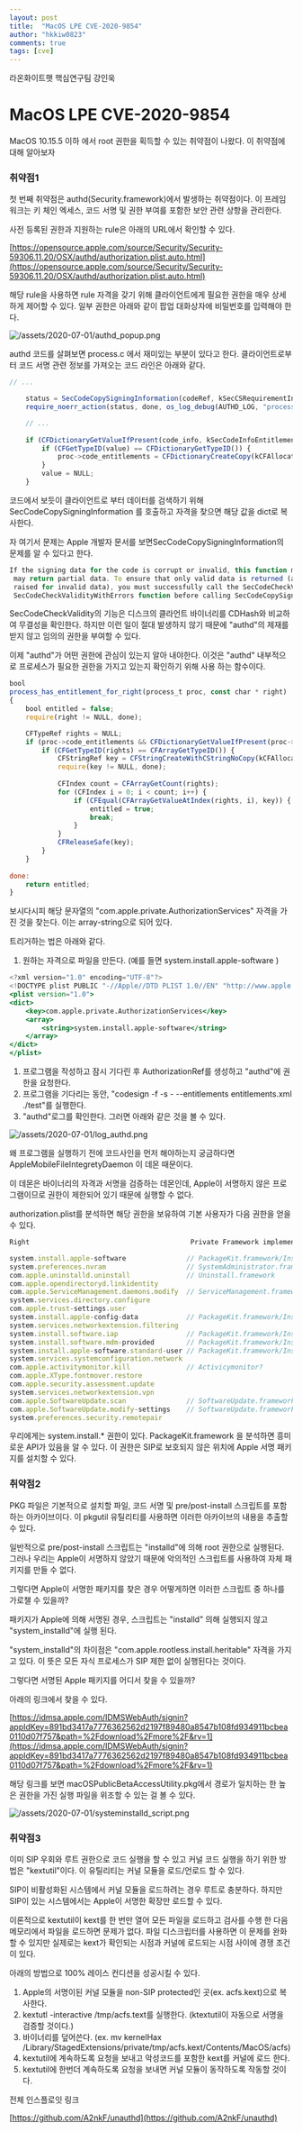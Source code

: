 ```yaml
---
layout: post
title:  "MacOS LPE CVE-2020-9854"
author: "hkkiw0823"
comments: true
tags: [cve]
---
```


라온화이트햇 핵심연구팀 강인욱

# MacOS LPE CVE-2020-9854

MacOS 10.15.5 이하 에서 root 권한을 획득할 수 있는 취약점이 나왔다. 이 취약점에 대해 알아보자

### 취약점1

첫 번째 취약점은 authd(Security.framework)에서 발생하는 취약점이다. 이 프레임워크는 키 체인 엑세스, 코드 서명 및 권한 부여를 포함한 보안 관련 상항을 관리한다.

사전 등록된 권한과 지원하는 rule은 아래의 URL에서 확인할 수 있다.

[https://opensource.apple.com/source/Security/Security-59306.11.20/OSX/authd/authorization.plist.auto.html](https://opensource.apple.com/source/Security/Security-59306.11.20/OSX/authd/authorization.plist.auto.html)

해당 rule을 사용하면 rule 자격을 갖기 위해 클라이언트에게 필요한 권한을 매우 상세하게 제어할 수 있다. 일부 권한은 아래와 같이 팝업 대화상자에 비밀번호를 입력해야 한다.

![/assets/2020-07-01/authd_popup.png](/assets/2020-07-01/authd_popup.png)

authd 코드를 살펴보면 process.c 에서 재미있는 부분이 있다고 한다. 클라이언트로부터 코드 서명 관련 정보를 가져오는 코드 라인은 아래와 같다.

```jsx
// ...

    status = SecCodeCopySigningInformation(codeRef, kSecCSRequirementInformation, &code_info); // [1]
    require_noerr_action(status, done, os_log_debug(AUTHD_LOG, "process: PID %d SecCodeCopySigningInformation failed with %d", proc->auditInfo.pid, (int)status));

    // ...
    
    if (CFDictionaryGetValueIfPresent(code_info, kSecCodeInfoEntitlementsDict, &value)) {
        if (CFGetTypeID(value) == CFDictionaryGetTypeID()) {
            proc->code_entitlements = CFDictionaryCreateCopy(kCFAllocatorDefault, value); // [2]
        }
        value = NULL;
    }
```

코드에서 보듯이 클라이언트로 부터 데이터를 검색하기 위해 SecCodeCopySigningInformation 를 호출하고 자격을 찾으면 해당 값을 dict로 복사한다.

자 여기서 문제는 Apple 개발자 문서를 보면SecCodeCopySigningInformation의 문제를 알 수 있다고 한다.

```jsx
If the signing data for the code is corrupt or invalid, this function may fail or it 
 may return partial data. To ensure that only valid data is returned (and errors are 
 raised for invalid data), you must successfully call the SecCodeCheckValidity or 
 SecCodeCheckValidityWithErrors function before calling SecCodeCopySigningInformation.
```

SecCodeCheckValidity의 기능은 디스크의 클라언트 바이너리를 CDHash와 비교하여 무결성을 확인한다. 하지만 이런 일이 절대 발생하지 않기 때문에 "authd"의 제재를 받지 않고 임의의 권한을 부여할 수 있다.

이제 "authd"가 어떤 권한에 관심이 있는지 알아 내야한다. 이것은 "authd" 내부적으로 프로세스가 필요한 권한을 가지고 있는지 확인하기 위해 사용 하는 함수이다.

```jsx
bool
process_has_entitlement_for_right(process_t proc, const char * right)
{
    bool entitled = false;
    require(right != NULL, done);

    CFTypeRef rights = NULL;
    if (proc->code_entitlements && CFDictionaryGetValueIfPresent(proc->code_entitlements, CFSTR("com.apple.private.AuthorizationServices"), &rights)) { // [3]
        if (CFGetTypeID(rights) == CFArrayGetTypeID()) {
            CFStringRef key = CFStringCreateWithCStringNoCopy(kCFAllocatorDefault, right, kCFStringEncodingUTF8, kCFAllocatorNull);
            require(key != NULL, done);
            
            CFIndex count = CFArrayGetCount(rights);
            for (CFIndex i = 0; i < count; i++) {
                if (CFEqual(CFArrayGetValueAtIndex(rights, i), key)) {
                    entitled = true;
                    break;
                }
            }
            CFReleaseSafe(key);
        }
    }
    
done:
    return entitled;
}
```

보시다시피 해당 문자열의 "com.apple.private.AuthorizationServices"  자격을 가진 것을 찾는다. 이는 array-string으로 되어 있다.

트리거하는 법은 아래와 같다.

1. 원하는 자격으로 파일을 만든다. (예를 들면 system.install.apple-software )

```jsx
<?xml version="1.0" encoding="UTF-8"?>
<!DOCTYPE plist PUBLIC "-//Apple//DTD PLIST 1.0//EN" "http://www.apple.com/DTDs/PropertyList-1.0.dtd">
<plist version="1.0">
<dict>
    <key>com.apple.private.AuthorizationServices</key>
    <array>  
        <string>system.install.apple-software</string>
    </array>
</dict>
</plist>
```

1. 프로그램을 작성하고 잠시 기다린 후 AuthorizationRef를 생성하고 "authd"에 권한을 요청한다.
2. 프로그램을 기다리는 동안, "codesign -f -s - --entitlements entitlements.xml ./test"를 실행한다.
3. "authd"로그를 확인한다. 그러면 아래와 같은 것을 볼 수 있다.

![/assets/2020-07-01/log_authd.png](/assets/2020-07-01/log_authd.png)

왜 프로그램을 실행하기 전에 코드사인을 먼저 해야하는지 궁금하다면 AppleMobileFileIntegretyDaemon 이 데몬 때문이다.

이 데몬은 바이너리의 자격과 서명을 검증하는 데몬인데, Apple이 서명하지 않은 프로그램이므로 권한이 제한되어 있기 때문에 실행할 수 없다.

authorization.plist를 분석하면 해당 권한을 보유하여 기본 사용자가 다음 권한을 얻을 수 있다.

```jsx
Right                                        Private Framework implementing API

system.install.apple-software               // PackageKit.framework/InstallKit.framework
system.preferences.nvram                    // SystemAdministrator.framework
com.apple.uninstalld.uninstall              // Uninstall.framework
com.apple.opendirectoryd.linkidentity
com.apple.ServiceManagement.daemons.modify  // ServiceManagement.framework
system.services.directory.configure
com.apple.trust-settings.user
system.install.apple-config-data            // PackageKit.framework/InstallKit.framework
system.services.networkextension.filtering
system.install.software.iap                 // PackageKit.framework/InstallKit.framework
system.install.software.mdm-provided        // PackageKit.framework/InstallKit.framework
system.install.apple-software.standard-user // PackageKit.framework/InstallKit.framework
system.services.systemconfiguration.network
com.apple.activitymonitor.kill              // Activicymonitor?
com.apple.XType.fontmover.restore
com.apple.security.assessment.update
system.services.networkextension.vpn
com.apple.SoftwareUpdate.scan               // SoftwareUpdate.framework/InstallKit.framework
com.apple.SoftwareUpdate.modify-settings    // SoftwareUpdate.framework/InstallKit.framework
system.preferences.security.remotepair
```

우리에게는 system.install.* 권한이 있다. PackageKit.framework 을 분석하면 흥미로운 API가 있음을 알 수 있다. 이 권한은 SIP로 보호되지 않은 위치에 Apple 서명 패키지를 설치할 수 있다. 

### 취약점2

PKG 파일은 기본적으로 설치할 파일, 코드 서명 및 pre/post-install 스크립트를 포함하는 아카이브이다. 이 pkgutil 유틸리티를 사용하면 이러한 아카이브의 내용을 추출할 수 있다.

일반적으로 pre/post-install 스크립트는 "installd"에 의해 root 권한으로 실행된다. 그러나 우리는 Apple이 서명하지 않았기 때문에 악의적인 스크립트를 사용하여 자체 패키지를 만들 수 없다.

그렇다면 Apple이 서명한 패키지를 찾은 경우 어떻게하면 이러한 스크립트 중 하나를 가로챌 수 있을까?

패키지가 Apple에 의해 서명된 경우, 스크립트는 "installd" 의해 실행되지 않고 "system_installd"에 실행 된다.

"system_installd"의 차이점은 "com.apple.rootless.install.heritable" 자격을 가지고 있다. 이 뜻은 모든 자식 프로세스가 SIP 제한 없이 실행된다는 것이다.

그렇다면 서명된 Apple 패키지를 어디서 찾을 수 있을까? 

아래의 링크에서 찾을 수 있다.

[https://idmsa.apple.com/IDMSWebAuth/signin?appIdKey=891bd3417a7776362562d2197f89480a8547b108fd934911bcbea0110d07f757&path=%2Fdownload%2Fmore%2F&rv=1](https://idmsa.apple.com/IDMSWebAuth/signin?appIdKey=891bd3417a7776362562d2197f89480a8547b108fd934911bcbea0110d07f757&path=%2Fdownload%2Fmore%2F&rv=1)

해당 링크를 보면 macOSPublicBetaAccessUtility.pkg에서 경로가 일치하는 한 높은 권한을 가진 실행 파일을 위조할 수 있는 걸 볼 수 있다.

![/assets/2020-07-01/systeminstalld_script.png](/assets/2020-07-01/systeminstalld_script.png)

### 취약점3

이미 SIP 우회와 루트 권한으로 코드 실행을 할 수 있고 커널 코드 실행을 하기 위한 방법은 "kextutil"이다. 이 유틸리티는 커널 모듈을 로드/언로드 할 수 있다.

SIP이 비활성화된 시스템에서 커널 모듈을 로드하려는 경우 루트로 충분하다. 하지만 SIP이 있는 시스템에서는 Apple이 서명한 확장만 로드할 수 있다.

이론적으로 kextutil이 kext를 한 번만 열어 모든 파일을 로드하고 검사를 수행 한 다음 메모리에서 파일을 로드하면 문제가 없다. 파일 디스크립터를 사용하면 이 문제를 완화 할 수 있지만 실제로는 kext가 확인되는 시점과 커널에 로드되는 시점 사이에 경쟁 조건이 있다.

아래의 방법으로 100% 레이스 컨디션을 성공시킬 수 있다.

1. Apple의 서명이된 커널 모듈을 non-SIP protected인 곳(ex. acfs.kext)으로 복사한다. 
2. kextutl -interactive /tmp/acfs.text를 실행한다. (ktextutil이 자동으로 서명을 검증할 것이다.)
3. 바이너리를 덮어쓴다. (ex. mv kernelHax /Library/StagedExtensions/private/tmp/acfs.kext/Contents/MacOS/acfs)
4. kextutil에 계속하도록 요청을 보내고 악성코드를 포함한 kext를 커널에 로드 한다.
5. kextutil에 한번더 계속하도록 요청을 보내면 커널 모듈이 동작하도록 작동할 것이다.

전체 인스플로잇 링크

[https://github.com/A2nkF/unauthd](https://github.com/A2nkF/unauthd)